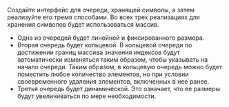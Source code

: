 Создайте интерфейс для очереди, хранящей символы, а затем реализуйте его тремя способами. Во всех трех реализациях для хранения символов будет использоваться массив.
- Одна из очередей будет линейной и фиксированного размера. 
- Вторая очередь будет кольцевой. В кольцевой очереди по достижении границ массива значения индексов будут автоматически изменяться таким образом, чтобы указывать на начало очереди. Таким образом, в кольцевую очередь можно будет поместить любое количество элементов, но при условии своевременного удаления элементов, включенных в нее ранее. 
- Третья очередь будет динамической. Это означает, что ее размеры будут увеличиваться по мере необходимости.
